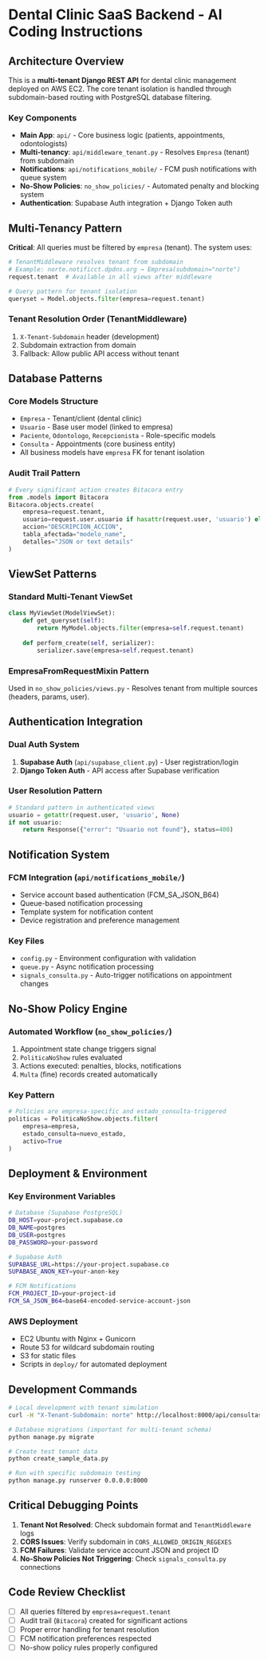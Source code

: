 # Dental Clinic SaaS Backend - AI Coding Instructions

## Architecture Overview

This is a **multi-tenant Django REST API** for dental clinic management deployed on AWS EC2. The core tenant isolation is handled through subdomain-based routing with PostgreSQL database filtering.

### Key Components
- **Main App**: `api/` - Core business logic (patients, appointments, odontologists)
- **Multi-tenancy**: `api/middleware_tenant.py` - Resolves `Empresa` (tenant) from subdomain
- **Notifications**: `api/notifications_mobile/` - FCM push notifications with queue system
- **No-Show Policies**: `no_show_policies/` - Automated penalty and blocking system
- **Authentication**: Supabase Auth integration + Django Token auth

## Multi-Tenancy Pattern

**Critical**: All queries must be filtered by `empresa` (tenant). The system uses:

```python
# TenantMiddleware resolves tenant from subdomain
# Example: norte.notificct.dpdns.org → Empresa(subdomain="norte")
request.tenant  # Available in all views after middleware

# Query pattern for tenant isolation
queryset = Model.objects.filter(empresa=request.tenant)
```

### Tenant Resolution Order (TenantMiddleware)
1. `X-Tenant-Subdomain` header (development)
2. Subdomain extraction from domain
3. Fallback: Allow public API access without tenant

## Database Patterns

### Core Models Structure
- `Empresa` - Tenant/client (dental clinic)
- `Usuario` - Base user model (linked to empresa)
- `Paciente`, `Odontologo`, `Recepcionista` - Role-specific models
- `Consulta` - Appointments (core business entity)
- All business models have `empresa` FK for tenant isolation

### Audit Trail Pattern
```python
# Every significant action creates Bitacora entry
from .models import Bitacora
Bitacora.objects.create(
    empresa=request.tenant,
    usuario=request.user.usuario if hasattr(request.user, 'usuario') else None,
    accion="DESCRIPCION_ACCION",
    tabla_afectada="modelo_name",
    detalles="JSON or text details"
)
```

## ViewSet Patterns

### Standard Multi-Tenant ViewSet
```python
class MyViewSet(ModelViewSet):
    def get_queryset(self):
        return MyModel.objects.filter(empresa=self.request.tenant)
    
    def perform_create(self, serializer):
        serializer.save(empresa=self.request.tenant)
```

### EmpresaFromRequestMixin Pattern
Used in `no_show_policies/views.py` - Resolves tenant from multiple sources (headers, params, user).

## Authentication Integration

### Dual Auth System
1. **Supabase Auth** (`api/supabase_client.py`) - User registration/login
2. **Django Token Auth** - API access after Supabase verification

### User Resolution Pattern
```python
# Standard pattern in authenticated views
usuario = getattr(request.user, 'usuario', None)
if not usuario:
    return Response({"error": "Usuario not found"}, status=400)
```

## Notification System

### FCM Integration (`api/notifications_mobile/`)
- Service account based authentication (FCM_SA_JSON_B64)
- Queue-based notification processing
- Template system for notification content
- Device registration and preference management

### Key Files
- `config.py` - Environment configuration with validation
- `queue.py` - Async notification processing
- `signals_consulta.py` - Auto-trigger notifications on appointment changes

## No-Show Policy Engine

### Automated Workflow (`no_show_policies/`)
1. Appointment state change triggers signal
2. `PoliticaNoShow` rules evaluated
3. Actions executed: penalties, blocks, notifications
4. `Multa` (fine) records created automatically

### Key Pattern
```python
# Policies are empresa-specific and estado_consulta-triggered
politicas = PoliticaNoShow.objects.filter(
    empresa=empresa,
    estado_consulta=nuevo_estado,
    activo=True
)
```

## Deployment & Environment

### Key Environment Variables
```bash
# Database (Supabase PostgreSQL)
DB_HOST=your-project.supabase.co
DB_NAME=postgres
DB_USER=postgres
DB_PASSWORD=your-password

# Supabase Auth
SUPABASE_URL=https://your-project.supabase.co
SUPABASE_ANON_KEY=your-anon-key

# FCM Notifications
FCM_PROJECT_ID=your-project-id
FCM_SA_JSON_B64=base64-encoded-service-account-json
```

### AWS Deployment
- EC2 Ubuntu with Nginx + Gunicorn
- Route 53 for wildcard subdomain routing
- S3 for static files
- Scripts in `deploy/` for automated deployment

## Development Commands

```bash
# Local development with tenant simulation
curl -H "X-Tenant-Subdomain: norte" http://localhost:8000/api/consultas/

# Database migrations (important for multi-tenant schema)
python manage.py migrate

# Create test tenant data
python create_sample_data.py

# Run with specific subdomain testing
python manage.py runserver 0.0.0.0:8000
```

## Critical Debugging Points

1. **Tenant Not Resolved**: Check subdomain format and `TenantMiddleware` logs
2. **CORS Issues**: Verify subdomain in `CORS_ALLOWED_ORIGIN_REGEXES`
3. **FCM Failures**: Validate service account JSON and project ID
4. **No-Show Policies Not Triggering**: Check `signals_consulta.py` connections

## Code Review Checklist

- [ ] All queries filtered by `empresa=request.tenant`
- [ ] Audit trail (`Bitacora`) created for significant actions
- [ ] Proper error handling for tenant resolution
- [ ] FCM notification preferences respected
- [ ] No-show policy rules properly configured